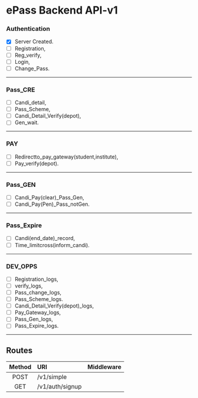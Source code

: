 # ePass Backend API-v1

### Authentication
* [x] Server Created.
* [ ] Registration,
* [ ] Reg_verify,
* [ ] Login,
* [ ] Change_Pass.
---

### Pass_CRE
* [ ] Candi_detail,
* [ ] Pass_Scheme,
* [ ] Candi_Detail_Verify(depot),
* [ ] Gen_wait.
---

### PAY
* [ ] Redirectto_pay_gateway(student,institute),
* [ ] Pay_verify(depot).
---

### Pass_GEN
* [ ] Candi_Pay(clear)_Pass_Gen,
* [ ] Candi_Pay(Pen)_Pass_notGen.
---

### Pass_Expire
* [ ] Candi(end_date)_record,
* [ ] Time_limitcross(inform_candi).
---

### DEV_OPPS
* [ ] Registration_logs,
* [ ] verify_logs,
* [ ] Pass_change_logs,
* [ ] Pass_Scheme_logs.
* [ ] Candi_Detail_Verify(depot)_logs,
* [ ] Pay_Gateway_logs,
* [ ] Pass_Gen_logs,
* [ ] Pass_Expire_logs.
---

## Routes

| Method | URI | Middleware |
| :-----: | :---- | :-----:|
| POST | /v1/simple | |
| GET | /v1/auth/signup | |


